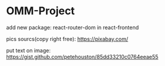 # OMM-Project

add new package: react-router-dom in react-frontend

pics sourcs(copy right free):
https://pixabay.com/

put text on image:
https://gist.github.com/petehouston/85dd33210c0764eeae55
